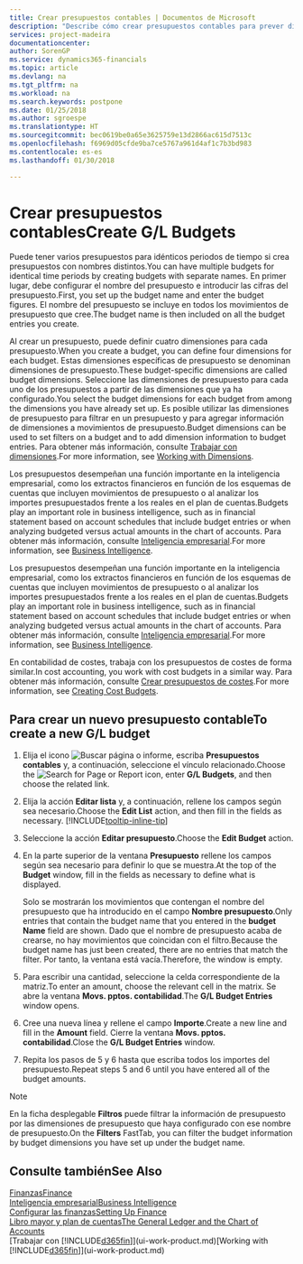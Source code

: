 ```yaml
---
title: Crear presupuestos contables | Documentos de Microsoft
description: "Describe cómo crear presupuestos contables para prever diferentes actividades financieras y asignar dimensiones para fines de inteligencia empresarial."
services: project-madeira
documentationcenter: 
author: SorenGP
ms.service: dynamics365-financials
ms.topic: article
ms.devlang: na
ms.tgt_pltfrm: na
ms.workload: na
ms.search.keywords: postpone
ms.date: 01/25/2018
ms.author: sgroespe
ms.translationtype: HT
ms.sourcegitcommit: bec0619be0a65e3625759e13d2866ac615d7513c
ms.openlocfilehash: f6969d05cfde9ba7ce5767a961d4af1c7b3bd983
ms.contentlocale: es-es
ms.lasthandoff: 01/30/2018

---
```

# <a name="create-gl-budgets"></a><span data-ttu-id="5b882-103">Crear presupuestos contables</span><span class="sxs-lookup"><span data-stu-id="5b882-103">Create G/L Budgets</span></span>
<span data-ttu-id="5b882-104">Puede tener varios presupuestos para idénticos periodos de tiempo si crea presupuestos con nombres distintos.</span><span class="sxs-lookup"><span data-stu-id="5b882-104">You can have multiple budgets for identical time periods by creating budgets with separate names.</span></span> <span data-ttu-id="5b882-105">En primer lugar, debe configurar el nombre del presupuesto e introducir las cifras del presupuesto.</span><span class="sxs-lookup"><span data-stu-id="5b882-105">First, you set up the budget name and enter the budget figures.</span></span> <span data-ttu-id="5b882-106">El nombre del presupuesto se incluye en todos los movimientos de presupuesto que cree.</span><span class="sxs-lookup"><span data-stu-id="5b882-106">The budget name is then included on all the budget entries you create.</span></span>  

 <span data-ttu-id="5b882-107">Al crear un presupuesto, puede definir cuatro dimensiones para cada presupuesto.</span><span class="sxs-lookup"><span data-stu-id="5b882-107">When you create a budget, you can define four dimensions for each budget.</span></span> <span data-ttu-id="5b882-108">Estas dimensiones específicas de presupuesto se denominan dimensiones de presupuesto.</span><span class="sxs-lookup"><span data-stu-id="5b882-108">These budget-specific dimensions are called budget dimensions.</span></span> <span data-ttu-id="5b882-109">Seleccione las dimensiones de presupuesto para cada uno de los presupuestos a partir de las dimensiones que ya ha configurado.</span><span class="sxs-lookup"><span data-stu-id="5b882-109">You select the budget dimensions for each budget from among the dimensions you have already set up.</span></span> <span data-ttu-id="5b882-110">Es posible utilizar las dimensiones de presupuesto para filtrar en un presupuesto y para agregar información de dimensiones a movimientos de presupuesto.</span><span class="sxs-lookup"><span data-stu-id="5b882-110">Budget dimensions can be used to set filters on a budget and to add dimension information to budget entries.</span></span> <span data-ttu-id="5b882-111">Para obtener más información, consulte [Trabajar con dimensiones](finance-dimensions.md).</span><span class="sxs-lookup"><span data-stu-id="5b882-111">For more information, see [Working with Dimensions](finance-dimensions.md).</span></span>

 <span data-ttu-id="5b882-112">Los presupuestos desempeñan una función importante en la inteligencia empresarial, como los extractos financieros en función de los esquemas de cuentas que incluyen movimientos de presupuesto o al analizar los importes presupuestados frente a los reales en el plan de cuentas.</span><span class="sxs-lookup"><span data-stu-id="5b882-112">Budgets play an important role in business intelligence, such as in financial statement based on account schedules that include budget entries or when analyzing budgeted versus actual amounts in the chart of accounts.</span></span> <span data-ttu-id="5b882-113">Para obtener más información, consulte [Inteligencia empresarial](bi.md).</span><span class="sxs-lookup"><span data-stu-id="5b882-113">For more information, see [Business Intelligence](bi.md).</span></span>

 <span data-ttu-id="5b882-114">Los presupuestos desempeñan una función importante en la inteligencia empresarial, como los extractos financieros en función de los esquemas de cuentas que incluyen movimientos de presupuesto o al analizar los importes presupuestados frente a los reales en el plan de cuentas.</span><span class="sxs-lookup"><span data-stu-id="5b882-114">Budgets play an important role in business intelligence, such as in financial statement based on account schedules that include budget entries or when analyzing budgeted versus actual amounts in the chart of accounts.</span></span> <span data-ttu-id="5b882-115">Para obtener más información, consulte [Inteligencia empresarial](bi.md).</span><span class="sxs-lookup"><span data-stu-id="5b882-115">For more information, see [Business Intelligence](bi.md).</span></span>

<span data-ttu-id="5b882-116">En contabilidad de costes, trabaja con los presupuestos de costes de forma similar.</span><span class="sxs-lookup"><span data-stu-id="5b882-116">In cost accounting, you work with cost budgets in a similar way.</span></span> <span data-ttu-id="5b882-117">Para obtener más información, consulte [Crear presupuestos de costes](finance-create-cost-budgets.md).</span><span class="sxs-lookup"><span data-stu-id="5b882-117">For more information, see [Creating Cost Budgets](finance-create-cost-budgets.md).</span></span>    

## <a name="to-create-a-new-gl-budget"></a><span data-ttu-id="5b882-118">Para crear un nuevo presupuesto contable</span><span class="sxs-lookup"><span data-stu-id="5b882-118">To create a new G/L budget</span></span>  
1. <span data-ttu-id="5b882-119">Elija el icono ![Buscar página o informe](media/ui-search/search_small.png "icono Buscar página o informe"), escriba **Presupuestos contables** y, a continuación, seleccione el vínculo relacionado.</span><span class="sxs-lookup"><span data-stu-id="5b882-119">Choose the ![Search for Page or Report](media/ui-search/search_small.png "Search for Page or Report icon") icon, enter **G/L Budgets**, and then choose the related link.</span></span>  
2. <span data-ttu-id="5b882-120">Elija la acción **Editar lista** y, a continuación, rellene los campos según sea necesario.</span><span class="sxs-lookup"><span data-stu-id="5b882-120">Choose the **Edit List** action, and then fill in the fields as necessary.</span></span> [!INCLUDE[tooltip-inline-tip](includes/tooltip-inline-tip_md.md)]  
3. <span data-ttu-id="5b882-121">Seleccione la acción **Editar presupuesto**.</span><span class="sxs-lookup"><span data-stu-id="5b882-121">Choose the **Edit Budget** action.</span></span>
4. <span data-ttu-id="5b882-122">En la parte superior de la ventana **Presupuesto** rellene los campos según sea necesario para definir lo que se muestra.</span><span class="sxs-lookup"><span data-stu-id="5b882-122">At the top of the **Budget** window, fill in the fields as necessary to define what is displayed.</span></span>  

    <span data-ttu-id="5b882-123">Solo se mostrarán los movimientos que contengan el nombre del presupuesto que ha introducido en el campo **Nombre presupuesto**.</span><span class="sxs-lookup"><span data-stu-id="5b882-123">Only entries that contain the budget name that you entered in the **budget Name** field are shown.</span></span> <span data-ttu-id="5b882-124">Dado que el nombre de presupuesto acaba de crearse, no hay movimientos que coincidan con el filtro.</span><span class="sxs-lookup"><span data-stu-id="5b882-124">Because the budget name has just been created, there are no entries that match the filter.</span></span> <span data-ttu-id="5b882-125">Por tanto, la ventana está vacía.</span><span class="sxs-lookup"><span data-stu-id="5b882-125">Therefore, the window is empty.</span></span>  
5. <span data-ttu-id="5b882-126">Para escribir una cantidad, seleccione la celda correspondiente de la matriz.</span><span class="sxs-lookup"><span data-stu-id="5b882-126">To enter an amount, choose the relevant cell in the matrix.</span></span> <span data-ttu-id="5b882-127">Se abre la ventana **Movs. pptos. contabilidad**.</span><span class="sxs-lookup"><span data-stu-id="5b882-127">The **G/L Budget Entries** window opens.</span></span>  
6. <span data-ttu-id="5b882-128">Cree una nueva línea y rellene el campo **Importe**.</span><span class="sxs-lookup"><span data-stu-id="5b882-128">Create a new line and fill in the **Amount** field.</span></span> <span data-ttu-id="5b882-129">Cierre la ventana **Movs. pptos. contabilidad**.</span><span class="sxs-lookup"><span data-stu-id="5b882-129">Close the **G/L Budget Entries** window.</span></span>  
7. <span data-ttu-id="5b882-130">Repita los pasos de 5 y 6 hasta que escriba todos los importes del presupuesto.</span><span class="sxs-lookup"><span data-stu-id="5b882-130">Repeat steps 5 and 6 until you have entered all of the budget amounts.</span></span>  

> [!NOTE]  
>  <span data-ttu-id="5b882-131">En la ficha desplegable **Filtros** puede filtrar la información de presupuesto por las dimensiones de presupuesto que haya configurado con ese nombre de presupuesto.</span><span class="sxs-lookup"><span data-stu-id="5b882-131">On the **Filters** FastTab, you can filter the budget information by budget dimensions you have set up under the budget name.</span></span>   

## <a name="see-also"></a><span data-ttu-id="5b882-132">Consulte también</span><span class="sxs-lookup"><span data-stu-id="5b882-132">See Also</span></span>
[<span data-ttu-id="5b882-133">Finanzas</span><span class="sxs-lookup"><span data-stu-id="5b882-133">Finance</span></span>](finance.md)  
[<span data-ttu-id="5b882-134">Inteligencia empresarial</span><span class="sxs-lookup"><span data-stu-id="5b882-134">Business Intelligence</span></span>](bi.md)  
[<span data-ttu-id="5b882-135">Configurar las finanzas</span><span class="sxs-lookup"><span data-stu-id="5b882-135">Setting Up Finance</span></span>](finance-setup-finance.md)  
[<span data-ttu-id="5b882-136">Libro mayor y plan de cuentas</span><span class="sxs-lookup"><span data-stu-id="5b882-136">The General Ledger and the Chart of Accounts</span></span>](finance-general-ledger.md)  
<span data-ttu-id="5b882-137">[Trabajar con [!INCLUDE[d365fin](includes/d365fin_md.md)]](ui-work-product.md)</span><span class="sxs-lookup"><span data-stu-id="5b882-137">[Working with [!INCLUDE[d365fin](includes/d365fin_md.md)]](ui-work-product.md)</span></span>  

